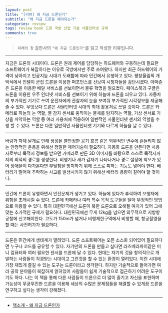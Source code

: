 ```yaml
---  
layout: post  
title: "[리뷰] 왜 지금 드론인가"  
subtitle: "왜 지금 드론을 해야되는가"  
categories: review  
tags: review book 드론 국방 산업 기술 사물인터넷 규제
comments: true
--- 
```

  
> `미래의 창` 출판사의 `"왜 지금 드론인가"`를 읽고 작성한 리뷰입니다.

---

지금은 드론의 시대이다. 드론은 원래 제어를 담당하는 하드웨어와 구동하는데 필요한 소프트웨어가 복잡하다는 이유로 국방에서만 주로 쓰여왔다. 하지만 최근 하드웨어의 가격이 낮아지고 인공지능 시대가 도래함에 따라 민간에서 유행하고 있다. 평창올림픽 개막식에서 인텔이 군집 드론을 이용한 퍼포먼스를 선보여 시청자들을 감탄시켰다. 아마존은 드론을 이용한 배달 서비스를 선보이면서 물류 혁명을 일으켰다. 페이스북과 구글은 드론을 이용한 우주 인터넷 서비스를 선보이기 위해 하늘에 드론을 띄우고 있다. 자동차의 부가적인 기기로 쓰여 운전자에게 관찰자의 눈을 보여줘 부가적인 시각정보를 제공해 줄 수 있다. 무엇보다 드론은 사물인터넷 시대의 최대 활용처로 쓰일 것이다. 드론은 카메라로 하늘의 눈 역할, 열 감지 센서로 움직이는 물체를 탐지하는 역할, 기상 센서로 기상을 파악하는 역할 등 여러 사용처에 적용하여 일반적인 사물인터넷 센서의 역할을 수행 할 수 있다. 드론은 다른 일반적인 사물인터넷 기기와 다르게 하늘을 날 수 있다.

---

바람과 자체 날개로 인해 생성된 불안정한 공기 흐름 같은 외부적인 변수에 흔들리지 않는 안정적인 운용을 위해선 정밀한 제어기술이 필요하다. 자동화 드론을 만든다면 사용자로부터 목적지 정보를 받으면 카메라로 만든 3D 이미지를 바탕으로 스스로 목적지까지의 최적의 경로를 생성한다. 비행기나 새가 갑자기 나타나거나 경로 설정에 착오가 있어 장애물이 다가온다면 부딪침을 방지하기 위해 스스로 피하는 기능도 넣어야 한다. 배터리가 떨어져 추락하는 사고를 발생시키지 않기 위해선 배터리 용량이 길어야 할 것이다.

---

민간에 드론이 유행하면서 안전문제가 생기고 있다. 하늘에 있다가 추락하여 보행자에 위험을 초래시킬 수 있다. 드론에 카메라나 여러 특수 목적 도구들을 달아 부정적인 방법으로 이용할 수 있다. 특히 대한민국에선 드론이 북한 드론으로 오해될 여지가 있어 그에 맞는 추가적인 규제가 필요하다. 대한민국에선 무게 12kg을 넘으면 의무적으로 지방항공청에 신고해야한다. 고도가 150m가 넘거나 비행제한구역에서 비행할 때, 항공촬영을 할 때는 사전허가가 필요하다.

---

드론은 민간에게 생태계가 열려있다. 드론 소프트웨어는 오픈 소스화 되어있어 필요하다면 누구나 코드를 공유할 수 있다. 자기만의 드론을 만들고 싶다면 라즈베라파이같은 미니 컴퓨터와 여러 필요한 센서를 드론에 달 수 있다. 현대는 자기의 것을 창의적으로 개발하는 사람들이 각광받는 시대이고 그런것을 할 수 있는 환경이 열려있다. 이런 시대에 가장 재밌게 즐길 수 있는 도구는 드론이라고 생각한다. 하지만 기술적으로 들어가면 여러 공학 분야들이 복잡하게 얽혀있어 사람들이 쉽게 기술적으로 접근하기 어려운 도구이기도 하다. 나는 이 책을 통해 다른 사람들이 드론으로 더 많이 즐기고 자신을 표현하며 가능성이 무궁무진한 드론을 이용해 세상의 수많은 문제점들을 해결할 수 있게끔 드론을 연구하고 싶다는 생각이 강해졌다.

---

* [책소개 - 왜 지금 드론인가](http://www.yes24.com/Product/Goods/19292777?OzSrank=1)


